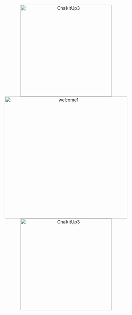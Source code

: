 <p align="center">
  <img src="https://github.com/user-attachments/assets/9865eee0-8f74-4a12-b435-fc353ba4b18d" alt="ChalkItUp3" width="300" style="display:inline-block;"/>
  <img src="https://github.com/user-attachments/assets/a9d2509c-c678-4a15-a5ee-9e1fbf07aafc" alt="welcome1" width="400" style="display:inline-block;"/>
  <img src="https://github.com/user-attachments/assets/9865eee0-8f74-4a12-b435-fc353ba4b18d" alt="ChalkItUp3" width="300" style="display:inline-block;"/>
</p>
